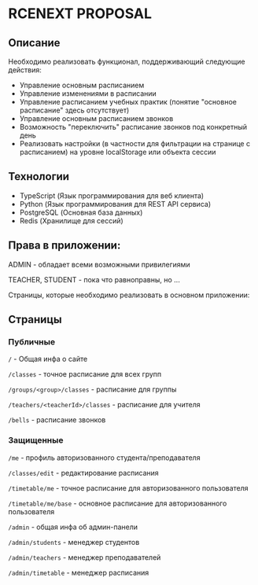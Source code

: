 # RCENEXT PROPOSAL

## Описание

Необходимо реализовать функционал, поддерживающий следующие действия:

- Управление основным расписанием
- Управление изменениями в расписании
- Управление расписанием учебных практик (понятие "основное расписание" здесь отсутствует)
- Управление основным расписанием звонков
- Возможность "переключить" расписание звонков под конкретный день
- Реализовать настройки (в частности для фильтрации на странице с расписанием) на уровне localStorage или объекта сессии

## Технологии

- TypeScript (Язык программирования для веб клиента)
- Python (Язык программирования для REST API сервиса)
- PostgreSQL (Основная база данных)
- Redis (Хранилище для сессий)

## Права в приложении:

ADMIN - обладает всеми возможными привилегиями

TEACHER, STUDENT - пока что равноправны, но ...

Страницы, которые необходимо реализовать в основном приложении:

## Страницы

### Публичные

`/` - Общая инфа о сайте

`/classes` - точное расписание для всех групп

`/groups/<group>/classes` - расписание для группы

`/teachers/<teacherId>/classes` - расписание для учителя

`/bells` - расписание звонков

### Защищенные

`/me` - профиль авторизованного студента/преподавателя

`/classes/edit` - редактирование расписания

`/timetable/me` - точное расписание для авторизованного пользователя

`/timetable/me/base` - основное расписание для авторизованного пользователя

`/admin` - общая инфа об админ-панели

`/admin/students` - менеджер студентов

`/admin/teachers` - менеджер преподавателей

`/admin/timetable` - менеджер расписания
